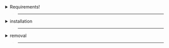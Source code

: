 <details>
  <summary>Requirements!</summary>

> ___

> macos version 11 or later is required
>
> ___
>
> Adminstrator account (mac) is required
>
> ___
>
> [<kbd> <br>Terminal Full Disk Access<br> </kbd>][FDA]
>
> [FDA]: https://github.com/FRX397/Hydrogen/blob/main/MacOS/Full%20Disk%20Access%20%26%20Sudo.md
>
> ___
>
> - `Roblox Installed On Applications`
>
> Open Finder
>
> Search Roblox
>
> Add/Move Roblox Application To Applications
>

</details>

> ___

<details>
  <summary>installation</summary>

> ___

> Visit [<kbd> <br>Hydrogen Offical Website<br> </kbd>][Bash]
>
> [Bash]: https://hydrogen.sh/download
>
> ___
>
> Copy The Bash
>
> Open terminal
>
> Paste The Bash
>
> - it uses sudo so you'ill need to type your computer password (**it won't show your password while typing it**)
>
> Press <kbd><samp>Enter</samp></kbd>
>

</details>

> ___

<details>
  <summary>removal</summary>

> ___

> Open finder
>
> Search Hydrogen
>
> Remove Hydrogen Folder
>
> Remove Hydrogen Application
>
> New Search : Roblox
>
> Remove Roblox Application
>
> [<kbd> <br>Re-install Roblox<br> </kbd>][Roblox]
>
> [Roblox]: https://www.roblox.com/download
>

</details>

> ___
